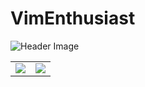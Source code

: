 # VimEnthusiast

![Header Image](https://raw.githubusercontent.com/wei/wei/master/assets/images/header.png)

<table border="0">
  <tr>
    <td><img src="https://github-readme-stats.vercel.app/api?username=vimenthusiast&show=reviews,discussions_started,discussions_answered,prs_merged,prs_merged_percentage&show_icons=true&theme=dark&rank_icon=github" /></td>
    <td><img src="https://github-readme-stats.vercel.app/api/top-langs/?username=vimenthusiast&theme=dark" /></td>
  </tr>
</table>


<!---
CD-ELECTRONICS/CD-ELECTRONICS is a ✨ special ✨ repository because its `README.md` (this file) appears on your GitHub profile.
You can click the Preview link to take a look at your changes.
--->

